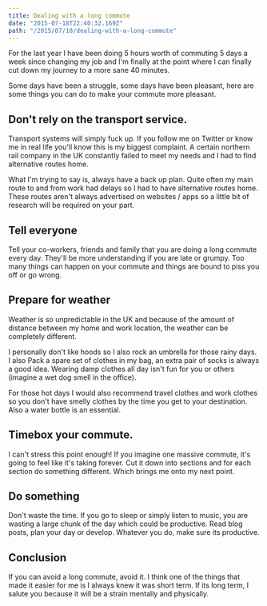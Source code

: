 ```yaml
---
title: Dealing with a long commute
date: "2015-07-18T22:40:32.169Z"
path: "/2015/07/18/dealing-with-a-long-commute"
---
```


For the last year I have been doing 5 hours worth of commuting 5 days a week since changing my job and I'm finally at the point where I can finally cut down my journey to a more sane 40 minutes.

Some days have been a struggle, some days have been pleasant, here are some things you can do to make your commute more pleasant.

## Don't rely on the transport service.

Transport systems will simply fuck up. If you follow me on Twitter or know me in real life you'll know this is my biggest complaint. A certain northern rail company in the UK constantly failed to meet my needs and I had to find alternative routes home.

What I'm trying to say is, always have a back up plan. Quite often my main route to and from work had delays so I had to have alternative routes home. These routes aren't always advertised on websites / apps so a little bit of research will be required on your part.

## Tell everyone

Tell your co-workers, friends and family that you are doing a long commute every day. They'll be more understanding if you are late or grumpy. Too many things can happen on your commute and things are bound to piss you off or go wrong.

## Prepare for weather

Weather is so unpredictable in the UK and because of the amount of distance between my home and work location, the weather can be completely different.

I personally don't like hoods so I also rock an umbrella for those rainy days. I also Pack a spare set of clothes in my bag, an extra pair of socks is always a good idea. Wearing damp clothes all day isn't fun for you or others (imagine a wet dog smell in the office).

For those hot days I would also recommend travel clothes and work clothes so you don't have smelly clothes by the time you get to your destination. Also a water bottle is an essential.

## Timebox your commute.

I can't stress this point enough! If you imagine one massive commute, it's going to feel like it's taking forever. Cut it down into sections and for each section do something different. Which brings me onto my next point.

## Do something

Don't waste the time. If you go to sleep or simply listen to music, you are wasting a large chunk of the day which could be productive. Read blog posts, plan your day or develop. Whatever you do, make sure its productive.

## Conclusion

If you can avoid a long commute, avoid it. I think one of the things that made it easier for me is I always knew it was short term. If its long term, I salute you because it will be a strain mentally and physically.
